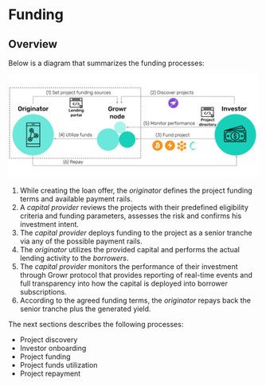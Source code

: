 # Funding

## Overview

Below is a diagram that summarizes the funding processes:

![Growr funding process](../images/growr-funding.svg)

1. While creating the loan offer, the _originator_ defines the project funding terms and available payment rails.
2. A _capital provider_ reviews the projects with their predefined eligibility criteria and funding parameters, assesses the risk and confirms his investment intent.
3. The _capital provider_ deploys funding to the project as a senior tranche via any of the possible payment rails.
4. The _originator_ utilizes the provided capital and performs the actual lending activity to the _borrowers_.
5. The _capital provider_ monitors the performance of their investment through Growr protocol that provides reporting of real-time events and full transparency into how the capital is deployed into borrower subscriptions.
6. According to the agreed funding terms, the _originator_ repays back the senior tranche plus the generated yield.

The next sections describes the following processes:

- Project discovery
- Investor onboarding
- Project funding
- Project funds utilization
- Project repayment

<div style="page-break-after: always;"></div>
